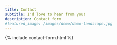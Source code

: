 ```yaml
---
title: Contact
subtitle: I'd love to hear from you!
description: Contact form
#featured_image: /images/demo/demo-landscape.jpg
---
```


{% include contact-form.html %}
